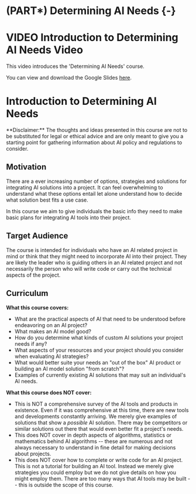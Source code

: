 
# (PART\*) Determining AI Needs {-}



# VIDEO Introduction to Determining AI Needs Video

This video introduces the 'Determining AI Needs' course.

<!-- <iframe width="560" height="315" src="https://www.youtube-nocookie.com/embed/ID" title="YouTube video player" frameborder="0" allow="accelerometer; autoplay; clipboard-write; encrypted-media; gyroscope; picture-in-picture" allowfullscreen></iframe> --> 

You can view and download the Google Slides [here](https://docs.google.com/presentation/d/1COHDxEwy9GwXAgUJLBqjDjWm-lqdKy2n3Qds4ivM4UA/edit).


# Introduction to Determining AI Needs

<div class = disclaimer>
**Disclaimer:** The thoughts and ideas presented in this course are not to be substituted for legal or ethical advice and are only meant to give you a starting point for gathering information about AI policy and regulations to consider.
</div>


## Motivation

There are a ever increasing number of options, strategies and solutions for integrating AI solutions into a project. It can feel overwhelming to understand what these options entail let alone understand how to decide what solution best fits a use case.

In this course we aim to give individuals the basic info they need to make basic plans for integrating AI tools into their project.

## Target Audience  

The course is intended for individuals who have an AI related project in mind or think that they might need to incorporate AI into their project. They are likely the leader who is guiding others in an AI related project and not necessarily the person who will write code or carry out the technical aspects of the project.

## Curriculum  

**What this course covers:**

- What are the practical aspects of AI that need to be understood before endeavoring on an AI project?
- What makes an AI model good?
- How do you determine what kinds of custom AI solutions your project needs if any?
- What aspects of your resources and your project should you consider when evaluating AI strategies?
- What would better suite your needs an "out of the box" AI product or building an AI model solution "from scratch"?
- Examples of currently existing AI solutions that may suit an individual's AI needs.

**What this course does NOT cover:**

- This is NOT a comprehensive survey of the AI tools and products in existence. Even if it was comprehensive at this time, there are new tools and developments constantly arriving. We merely give examples of solutions that show a *possible* AI solution. There may be competitors or similar solutions out there that would even better fit a project's needs.
- This does NOT cover in depth aspects of algorithms, statistics or mathematics behind AI algorithms -- these are numerous and not always necessary to understand in fine detail for making decisions about projects.
- This does NOT cover how to complete or write code for an AI project. This is not a tutorial for building an AI tool. Instead we merely give strategies you could employ but we do not give details on how you might employ them. There are too many ways that AI tools may be built -- this is outside the scope of this course.
